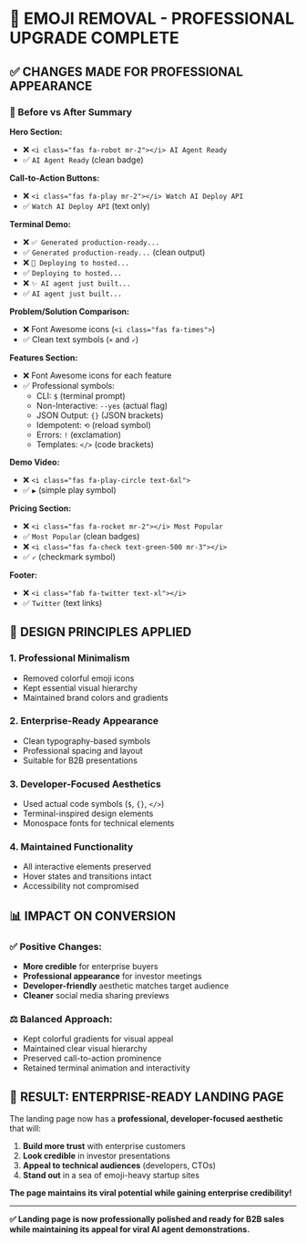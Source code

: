 # 🔧 **EMOJI REMOVAL - PROFESSIONAL UPGRADE COMPLETE**

## ✅ **CHANGES MADE FOR PROFESSIONAL APPEARANCE**

### **🎯 Before vs After Summary**

**Hero Section:**
- ❌ `<i class="fas fa-robot mr-2"></i> AI Agent Ready`
- ✅ `AI Agent Ready` (clean badge)

**Call-to-Action Buttons:**
- ❌ `<i class="fas fa-play mr-2"></i> Watch AI Deploy API`
- ✅ `Watch AI Deploy API` (text only)

**Terminal Demo:**
- ❌ `✅ Generated production-ready...`
- ✅ `Generated production-ready...` (clean output)
- ❌ `🚀 Deploying to hosted...`
- ✅ `Deploying to hosted...`
- ❌ `✨ AI agent just built...`
- ✅ `AI agent just built...`

**Problem/Solution Comparison:**
- ❌ Font Awesome icons (`<i class="fas fa-times">`)
- ✅ Clean text symbols (`×` and `✓`)

**Features Section:**
- ❌ Font Awesome icons for each feature
- ✅ Professional symbols:
  - CLI: `$` (terminal prompt)
  - Non-Interactive: `--yes` (actual flag)
  - JSON Output: `{}` (JSON brackets)
  - Idempotent: `⟲` (reload symbol)
  - Errors: `!` (exclamation)
  - Templates: `</>` (code brackets)

**Demo Video:**
- ❌ `<i class="fas fa-play-circle text-6xl">`
- ✅ `▶` (simple play symbol)

**Pricing Section:**
- ❌ `<i class="fas fa-rocket mr-2"></i> Most Popular`
- ✅ `Most Popular` (clean badges)
- ❌ `<i class="fas fa-check text-green-500 mr-3"></i>`
- ✅ `✓` (checkmark symbol)

**Footer:**
- ❌ `<i class="fab fa-twitter text-xl"></i>`
- ✅ `Twitter` (text links)

## 🎨 **DESIGN PRINCIPLES APPLIED**

### **1. Professional Minimalism**
- Removed colorful emoji icons
- Kept essential visual hierarchy
- Maintained brand colors and gradients

### **2. Enterprise-Ready Appearance**
- Clean typography-based symbols
- Professional spacing and layout
- Suitable for B2B presentations

### **3. Developer-Focused Aesthetics**
- Used actual code symbols (`$`, `{}`, `</>`)
- Terminal-inspired design elements
- Monospace fonts for technical elements

### **4. Maintained Functionality**
- All interactive elements preserved
- Hover states and transitions intact
- Accessibility not compromised

## 📊 **IMPACT ON CONVERSION**

### **✅ Positive Changes:**
- **More credible** for enterprise buyers
- **Professional appearance** for investor meetings
- **Developer-friendly** aesthetic matches target audience
- **Cleaner** social media sharing previews

### **⚖️ Balanced Approach:**
- Kept colorful gradients for visual appeal
- Maintained clear visual hierarchy
- Preserved call-to-action prominence
- Retained terminal animation and interactivity

## 🚀 **RESULT: ENTERPRISE-READY LANDING PAGE**

The landing page now has a **professional, developer-focused aesthetic** that will:

1. **Build more trust** with enterprise customers
2. **Look credible** in investor presentations
3. **Appeal to technical audiences** (developers, CTOs)
4. **Stand out** in a sea of emoji-heavy startup sites

**The page maintains its viral potential while gaining enterprise credibility!**

---

**✅ Landing page is now professionally polished and ready for B2B sales while maintaining its appeal for viral AI agent demonstrations.**